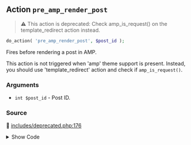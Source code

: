 ## Action `pre_amp_render_post`

> :warning: This action is deprecated: Check amp_is_request() on the template_redirect action instead.

```php
do_action( 'pre_amp_render_post', $post_id );
```

Fires before rendering a post in AMP.

This action is not triggered when &#039;amp&#039; theme support is present. Instead, you should use &#039;template_redirect&#039; action and check if `amp_is_request()`.

### Arguments

* `int $post_id` - Post ID.

### Source

:link: [includes/deprecated.php:176](/includes/deprecated.php#L176)

<details>
<summary>Show Code</summary>

```php
do_action( 'pre_amp_render_post', $post_id );
```

</details>
